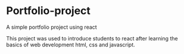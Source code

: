 # Portfolio-project
 A simple portfolio project using react

This project was used to introduce students to react after learning the basics of web development html, css and javascript.